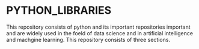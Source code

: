 # PYTHON_LIBRARIES
This repository consists of python and its important repositories important and are widely used in the foeld of data science and in artificial intelligence and machgine learning.
This repository consists of three sections. 
